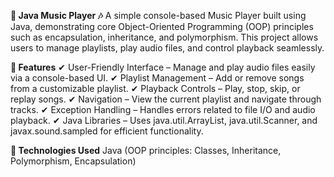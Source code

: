 **🎵 Java Music Player 🎶**
A simple console-based Music Player built using Java, demonstrating core Object-Oriented Programming (OOP) principles such as encapsulation, inheritance, and polymorphism. This project allows users to manage playlists, play audio files, and control playback seamlessly.

**🔹 Features**
✔ User-Friendly Interface – Manage and play audio files easily via a console-based UI.
✔ Playlist Management – Add or remove songs from a customizable playlist.
✔ Playback Controls – Play, stop, skip, or replay songs.
✔ Navigation – View the current playlist and navigate through tracks.
✔ Exception Handling – Handles errors related to file I/O and audio playback.
✔ Java Libraries – Uses java.util.ArrayList, java.util.Scanner, and javax.sound.sampled for efficient functionality.

**🔹 Technologies Used**
Java (OOP principles: Classes, Inheritance, Polymorphism, Encapsulation)
